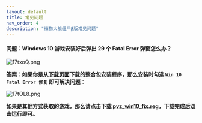 ```yaml
---
layout: default
title: 常见问题
nav_order: 4
description: "植物大战僵尸β版常见问题"
---
```


#### 问题：Windows 10 游戏安装好后弹出 29 个 Fatal Error 弹窗怎么办？

![17txoQ.png](https://s2.ax1x.com/2020/02/12/17txoQ.png)

**答案：如果你是从[下载页面](/download.html)下载的整合包安装程序，那么安装时勾选 `Win 10 Fatal Error 修复` 即可解决问题：**

![17tOL8.png](https://s2.ax1x.com/2020/02/12/17tOL8.png)

**如果是其他方式获取的游戏，那么请点击下载 [pvz_win10_fix.reg](/pvz_win10_fix.reg)，下载完成后双击运行即可。**

